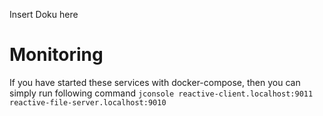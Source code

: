 Insert Doku here


# Monitoring
If you have started these services with docker-compose, then you can simply run following command 
`jconsole reactive-client.localhost:9011 reactive-file-server.localhost:9010`